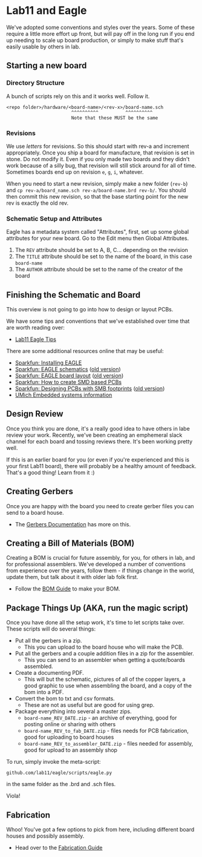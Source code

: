 Lab11 and Eagle
===============

We've adopted some conventions and styles over the years. Some of these
require a little more effort up front, but will pay off in the long run
if you end up needing to scale up board production, or simply to make
stuff that's easily usable by others in lab.

## Starting a new board

### Directory Structure

A bunch of scripts rely on this and it works well. Follow it.

    <repo folder>/hardware/<board-name>/<rev-x>/board-name.sch
                            ^^^^^^^^^^          ^^^^^^^^^^
                            Note that these MUST be the same

### Revisions

We use _letters_ for revisions. So this should start with rev-a and
increment appropriately. Once you ship a board for manufacture, that
revision is set in stone. Do not modify it. Even if you only made two
boards and they didn't work because of a silly bug, that revision will
still stick around for all of time. Sometimes boards end up on revision
`e`, `g`, `i`, whatever.

When you need to start a new revision, simply make a new folder
(`rev-b`) and `cp rev-a/board_name.sch rev-a/board-name.brd rev-b/`.
You should then commit this new revision, so that the base starting
point for the new rev is exactly the old rev.

### Schematic Setup and Attributes

Eagle has a metadata system called "Attributes", first, set up some
global attributes for your new board. Go to the Edit menu then Global
Attributes.

  1. The `REV` attribute should be set to A, B, C... depending on the revision
  2. The `TITLE` attribute should be set to the name of the board, in this case `board-name`
  3. The `AUTHOR` attribute should be set to the name of the creator of the board


## Finishing the Schematic and Board

This overview is not going to go into how to design or layout PCBs.

We have some tips and conventions that we've established over time that
are worth reading over:

  - [Lab11 Eagle Tips](tips.md)

There are some additional resources online that may be useful:

  - [Sparkfun: Installing EAGLE](https://learn.sparkfun.com/tutorials/how-to-install-and-setup-eagle)
  - [Sparkfun: EAGLE schematics](https://learn.sparkfun.com/tutorials/using-eagle-schematic) ([old version](https://www.sparkfun.com/tutorials/108))
  - [Sparkfun: EAGLE board layout](https://learn.sparkfun.com/tutorials/using-eagle-board-layout) ([old version](https://www.sparkfun.com/tutorials/109))
  - [Sparkfun: How to create SMD based PCBs](https://learn.sparkfun.com/tutorials/designing-pcbs-advanced-smd)
  - [Sparkfun: Designing PCBs with SMB footprints](https://learn.sparkfun.com/tutorials/designing-pcbs-smd-footprints) ([old version](https://www.sparkfun.com/tutorials/110))
  - [UMich Embedded systems information](http://www.eecs.umich.edu/hub/lessons.html)


## Design Review

Once you think you are done, it's a really good idea to have others
in labe review your work. Recently, we've been creating an emphemeral
slack channel for each board and tossing reviews there. It's been
working pretty well.

If this is an earlier board for you (or even if you're experienced
and this is your first Lab11 board), there will probably be a healthy
amount of feedback. That's a good thing! Learn from it :)


## Creating Gerbers

Once you are happy with the board you need to create gerber files you
can send to a board house.

  - The [Gerbers Documentation](gerbers.md) has more on this.


## Creating a Bill of Materials (BOM)

Creating a BOM is crucial for future assembly, for you, for others in
lab, and for professional assemblers. We've developed a number of
conventions from experience over the years, follow them - if things
change in the world, update them, but talk about it with older lab
folk first.

  - Follow the [BOM Guide](BOM.md) to make your BOM.


## Package Things Up (AKA, run the magic script)

Once you have done all the setup work, it's time to let scripts take over.
These scripts will do several things:

  - Put all the gerbers in a zip.
    - This you can upload to the board house who will make the PCB.
  - Put all the gerbers and a couple addition files in a zip for the assembler.
    - This you can send to an assembler when getting a quote/boards assembled.
  - Create a documenting PDF.
    - This will but the schematic, pictures of all of the copper layers, a
      good graphic to use when assembling the board, and a copy of the bom
      into a PDF.
  - Convert the bom to txt and csv formats.
    - These are not as useful but are good for using grep.
  - Package everything into several a master zips.
    - `board-name_REV_DATE.zip` - an archive of everything, good for posting online or sharing with others
    - `board-name_REV_to_fab_DATE.zip` - files needs for PCB fabrication, good for uploading to board houses
    - `board-name_REV_to_assembler_DATE.zip` - files needed for assembly, good for upload to an assembly shop

To run, simply invoke the meta-script:

    github.com/lab11/eagle/scripts/eagle.py

in the same folder as the .brd and .sch files.

Viola!

## Fabrication

Whoo! You've got a few options to pick from here, including different
board houses and possibly assembly.

  - Head over to the [Fabrication Guide](fabrication.md)

